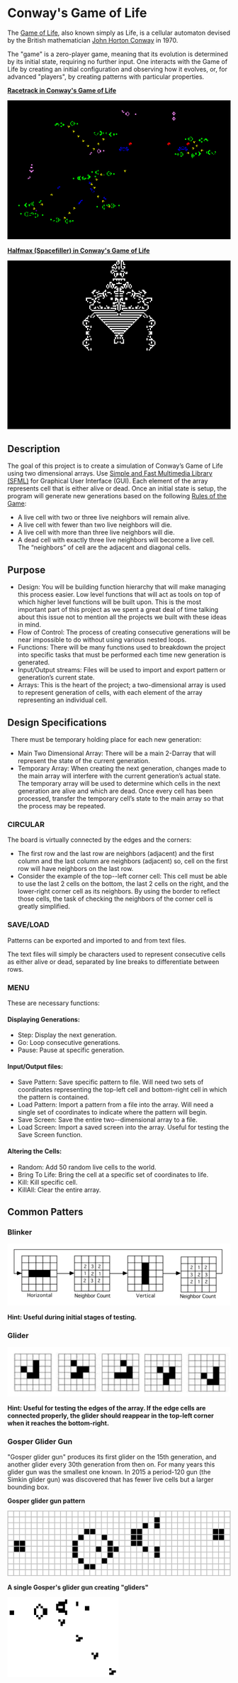 # Conway's Game of Life

The [Game of Life](https://en.wikipedia.org/wiki/Conway%27s_Game_of_Life), also known simply as Life, is a cellular automaton devised by the British mathematician [John Horton Conway](https://en.wikipedia.org/wiki/John_Horton_Conway) in 1970.

The "game" is a zero-player game, meaning that its evolution is determined by its initial state, requiring no further input. One interacts with the Game of Life by creating an initial configuration and observing how it evolves, or, for advanced "players", by creating patterns with particular properties.

**[Racetrack in Conway's Game of Life](https://en.wikipedia.org/wiki/File:Colour_coded_racetrack.gif)**

![Screenshot](./images/Color_coded_racetrack_large_channel.gif)

**[Halfmax (Spacefiller) in Conway's Game of Life](https://imgur.com/gallery/7ois83S)**

![Screenshot](./images/Halfmax.gif)

## Description

The goal of this project is to create a simulation of Conway’s Game of Life using two dimensional arrays. Use [Simple and Fast Multimedia Library (SFML)](https://www.youtube.com/playlist?list=PLHJE4y54mpC5j_x90UkuoMZOdmmL9-_rg) for Graphical User Interface (GUI). Each element of the array represents cell that is either alive or dead. Once an initial state is setup, the program will generate new generations based on the following [Rules of the Game](./docs/description.pdf):
 
- A live cell with two or three live neighbors will remain alive.
- A live cell with fewer than two live neighbors will die.
- A live cell with more than three live neighbors will die.
- A dead cell with exactly three live neighbors will become a live cell.
 
The “neighbors” of cell are the adjacent and diagonal cells.

## Purpose

- Design: You will be building function hierarchy that will make managing this process easier. Low level functions that will act as tools on top of which higher level functions will be built upon. This is the most important part of this project as we spent a great deal of time talking about this issue not to mention all the projects we built with these ideas in mind.
- Flow of Control: The process of creating consecutive generations will be near impossible to do without using various nested loops.
- Functions: There will be many functions used to breakdown the project into specific tasks that must be performed each time new generation is generated.
- Input/Output streams: Files will be used to import and export pattern or generation’s current state.
- Arrays: This is the heart of the project; a two-dimensional array is used to represent generation of cells, with each element of the array representing an individual cell.

## Design Specifications
 
There must be temporary holding place for each new generation:
 
- Main Two Dimensional Array: There will be a main 2-Darray that will represent the state of the current generation.
- Temporary Array: When creating the next generation, changes made to the main array will interfere with the current generation’s actual state. The temporary array will be used to determine which cells in the next generation are alive and which are dead. Once every cell has been processed, transfer the temporary cell’s state to the main array so that the process may be repeated.

### CIRCULAR

The board is virtually connected by the edges and the corners:
- The first row and the last row are neighbors (adjacent) and the first column and the last column are neighbors (adjacent) so, cell on the first row will have neighbors on the last row.
- Consider the example of the top-­-left corner cell: This cell must be able to use the last 2 cells on the bottom, the last 2 cells on the right, and the lower-right corner cell as its neighbors. By using the border to reflect those cells, the task of checking the neighbors of the corner cell is greatly simplified.

### SAVE/LOAD
Patterns can be exported and imported to and from text files.

The text files will simply be characters used to represent consecutive cells as either alive or dead, separated by line breaks to differentiate between rows.
 

### MENU
These are necessary functions:
#### Displaying Generations:
- Step: Display the next generation.
- Go: Loop consecutive generations.
- Pause: Pause at specific generation.
 
#### Input/Output files:
- Save Pattern: Save specific pattern to file. Will need two sets of coordinates representing the top-left cell and bottom-right cell in which the pattern is contained.
- Load Pattern: Import a pattern from a file into the array. Will need a single set of coordinates to indicate where the pattern will begin.
- Save Screen: Save the entire two-­-dimensional array to a file.
- Load Screen: Import a saved screen into the array. Useful for testing the Save Screen function.
 
#### Altering the Cells:
- Random: Add 50 random live cells to the world.
- Bring To Life: Bring the cell at a specific set of coordinates to life.
- Kill: Kill specific cell.
- KillAll: Clear the entire array.

## Common Patters
### Blinker

![Screenshot](./images/blinker.png)

**Hint: Useful during initial stages of testing.**
 
### Glider

![Screenshot](./images/glider.png)

**Hint: Useful for testing the edges of the array. If the edge cells are connected properly, the glider should reappear in the top-left corner when it reaches the bottom-right.**

### Gosper Glider Gun

"Gosper glider gun" produces its first glider on the 15th generation, and another glider every 30th generation from then on. For many years this glider gun was the smallest one known. In 2015 a period-120 gun (the Simkin glider gun) was discovered that has fewer live cells but a larger bounding box.

**Gosper glider gun pattern**

![Screenshot](./images/glider_gun.png)

**A single Gosper's glider gun creating "gliders"**

![Screenshot](./images/Gospers_glider_gun.gif)
